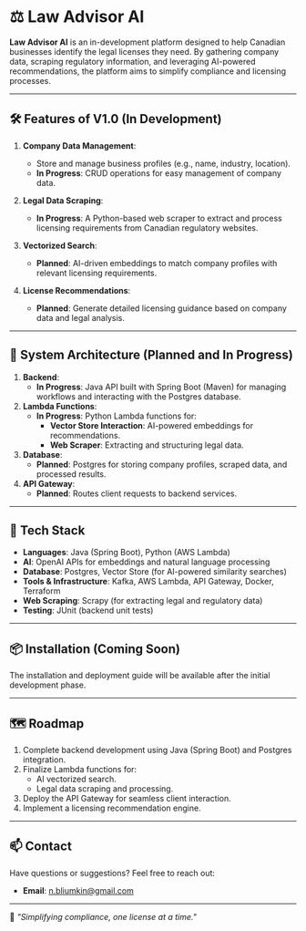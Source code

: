 # ⚖️ Law Advisor AI

**Law Advisor AI** is an in-development platform designed to help Canadian businesses identify the legal licenses they need. By gathering company data, scraping regulatory information, and leveraging AI-powered recommendations, the platform aims to simplify compliance and licensing processes.

---

## 🛠️ Features of V1.0 (In Development)
1. **Company Data Management**:
   - Store and manage business profiles (e.g., name, industry, location).
   - **In Progress**: CRUD operations for easy management of company data.

2. **Legal Data Scraping**:
   - **In Progress**: A Python-based web scraper to extract and process licensing requirements from Canadian regulatory websites.

3. **Vectorized Search**:
   - **Planned**: AI-driven embeddings to match company profiles with relevant licensing requirements.

4. **License Recommendations**:
   - **Planned**: Generate detailed licensing guidance based on company data and legal analysis.

---

## 📐 System Architecture (Planned and In Progress)
1. **Backend**:
   - **In Progress**: Java API built with Spring Boot (Maven) for managing workflows and interacting with the Postgres database.
2. **Lambda Functions**:
   - **In Progress**: Python Lambda functions for:
     - **Vector Store Interaction**: AI-powered embeddings for recommendations.
     - **Web Scraper**: Extracting and structuring legal data.
3. **Database**:
   - **Planned**: Postgres for storing company profiles, scraped data, and processed results.
4. **API Gateway**:
   - **Planned**: Routes client requests to backend services.

---

## 🚀 Tech Stack
- **Languages**: Java (Spring Boot), Python (AWS Lambda)  
- **AI**: OpenAI APIs for embeddings and natural language processing  
- **Database**: Postgres, Vector Store (for AI-powered similarity searches)  
- **Tools & Infrastructure**: Kafka, AWS Lambda, API Gateway, Docker, Terraform  
- **Web Scraping**: Scrapy (for extracting legal and regulatory data)  
- **Testing**: JUnit (backend unit tests)  

---

## 📦 Installation (Coming Soon)
The installation and deployment guide will be available after the initial development phase.

---

## 🗺️ Roadmap
1. Complete backend development using Java (Spring Boot) and Postgres integration.
2. Finalize Lambda functions for:
   - AI vectorized search.
   - Legal data scraping and processing.
3. Deploy the API Gateway for seamless client interaction.
4. Implement a licensing recommendation engine.

---

## 📫 Contact
Have questions or suggestions? Feel free to reach out:  
- **Email**: [n.bliumkin@gmail.com](mailto:n.bliumkin@gmail.com)

---

🌟 _"Simplifying compliance, one license at a time."_  
